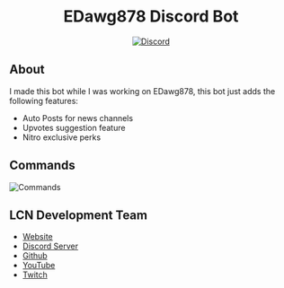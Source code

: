 <div align="center">
  <h1>EDawg878 Discord Bot</h1>
  <a href="https://discord.gg/d8tHEhn">
    <img src="https://discordapp.com/api/guilds/263072793019678731/embed.png" alt="Discord" />
  </a>
</div>

## About

I made this bot while I was working on EDawg878, this bot just adds the following features:
 * Auto Posts for news channels
 * Upvotes suggestion feature
 * Nitro exclusive perks

## Commands
<img src="https://cdn.discordapp.com/attachments/572120574596349983/806396091792621588/KVua9WuhMEpCABCQgAQm0SIHKoJB6xw9EH1fWUkFhRbZX6qUBCQgAQlIwGsCbW65BYulHW0ig784f5bfyDrju8rZxUUFLzWDzqRB.png" alt="Commands" />

## LCN Development Team

* [Website](https://lividacraft.com)
* [Discord Server](https://discord.gg/d8tHEhn)
* [Github](https://github.com/LividaCraft)
* [YouTube](https://www.youtube.com/channel/UCbfEFMKw-OlLXyaFU12-9oQ)
* [Twitch](https://www.twitch.tv/lividacraft)
